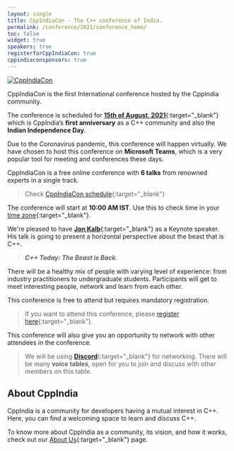 ```yaml
---
layout: single
title: CppIndiaCon - The C++ conference of India.
permalink: /conference/2021/conference_home/
toc: false
widget: true
speakers: true
registerforCppIndiaCon: true
cppindiaconsponsors: true
---
```


[![CppIndiaCon](/conference/2021/graphics/cppindiacon_banner.png "CppIndiaCon")](/conference/2021/CppIndiaCon-reg-form/)

CppIndiaCon is the first International conference hosted by the CppIndia community. 

The conference is scheduled for [**15th of August, 2021**](https://en.wikipedia.org/wiki/Independence_Day_(India)){:target="_blank"} which is CppIndia’s **first anniversary** as a C++ community and also the **Indian Independence Day**.

Due to the Coronavirus pandemic, this conference will happen virtually. We have chosen to host this conference on **Microsoft Teams**, which is a very popular tool for meeting and conferences these days.

CppIndiaCon is a free online conference with **6 talks** from renowned experts in a single track. 

>Check [CppIndiaCon schedule](/conference/2021/schedule/){:target="_blank"}

The conference will start at **10:00 AM IST**. Use this to check time in your [time zone](https://savvytime.com/converter/ist/aug-15-2021/10-00am){:target="_blank"}.

We're pleased to have [**Jon Kalb**](/conference/2021/speakers/jonkalb/){:target="_blank"} as a Keynote speaker. His talk is going to present a horizontal perspective about the beast that is C++.

>***C++ Today: The Beast is Back***.

There will be a healthy mix of people with varying level of experience: from industry practitioners to undergraduate students. Participants will get to meet interesting people, network and learn from each other. 

This conference is free to attend but requires mandatory registration.
>If you want to attend this conference, please [register here](/conference/2021/CppIndiaCon-reg-form/){:target="_blank"}.

This conference will also give you an opportunity to network with other attendees in the conference. 
>We will be using [**Discord**](https://discord.gg/Wz42tX5){:target="_blank"} for networking. 
There will be many **voice tables**, open for you to join and discuss with other members on this table.

## About CppIndia 

CppIndia is a community for developers having a mutual interest in C++. Here, you can find a welcoming space to learn and discuss C++.

To know more about CppIndia as a community, its vision, and how it works, check out our [About Us](/_pages/about_us){:target="_blank"} page.
